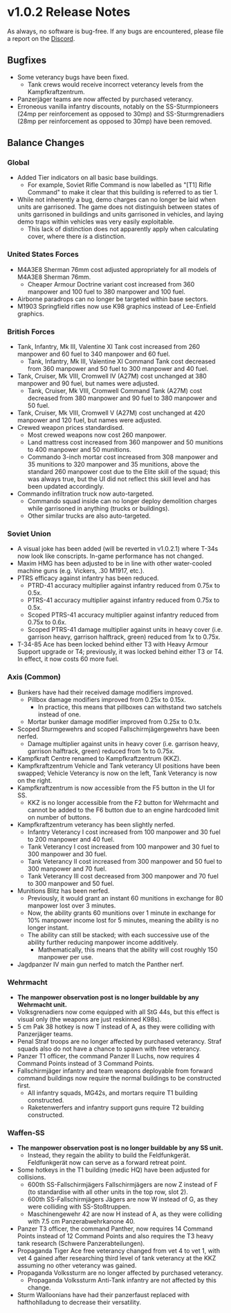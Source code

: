 # v1.0.2 Release Notes

As always, no software is bug-free. If any bugs are encountered, please file a report on the [Discord](https://discord.gg/6VeK5jhggB).

## Bugfixes

- Some veterancy bugs have been fixed.
  - Tank crews would receive incorrect veterancy levels from the Kampfkraftzentrum.
- Panzerjäger teams are now affected by purchased veterancy.
- Erroneous vanilla infantry discounts, notably on the SS-Sturmpioneers (24mp per reinforcement as opposed to 30mp) and SS-Sturmgrenadiers (28mp per reinforcement as opposed to 30mp) have been removed.

## Balance Changes

### Global

- Added Tier indicators on all basic base buildings.
  - For example, Soviet Rifle Command is now labelled as "[T1] Rifle Command" to make it clear that this building is referred to as tier 1.
- While not inherently a bug, demo charges can no longer be laid when units are garrisoned. The game does not distinguish between states of units garrisoned in buildings and units garrisoned in vehicles, and laying demo traps within vehicles was very easily exploitable.
  - This lack of distinction does not apparently apply when calculating cover, where there *is* a distinction.

### United States Forces

- M4A3E8 Sherman 76mm cost adjusted appropriately for all models of M4A3E8 Sherman 76mm.
  - Cheaper Armour Doctrine variant cost increased from 360 manpower and 100 fuel to 380 manpower and 100 fuel.
- Airborne paradrops can no longer be targeted within base sectors.
- M1903 Springfield rifles now use K98 graphics instead of Lee-Enfield graphics.

### British Forces

- Tank, Infantry, Mk III, Valentine XI Tank cost increased from 260 manpower and 60 fuel to 340 manpower and 60 fuel.
  - Tank, Infantry, Mk III, Valentine XI Command Tank cost decreased from 360 manpower and 50 fuel to 300 manpower and 40 fuel.
- Tank, Cruiser, Mk VIII, Cromwell IV (A27M) cost unchanged at 380 manpower and 90 fuel, but names were adjusted.
  - Tank, Cruiser, Mk VIII, Cromwell Command Tank (A27M) cost decreased from 380 manpower and 90 fuel to 380 manpower and 50 fuel.
- Tank, Cruiser, Mk VIII, Cromwell V (A27M) cost unchanged at 420 manpower and 120 fuel, but names were adjusted.
- Crewed weapon prices standardised.
  - Most crewed weapons now cost 260 manpower.
  - Land mattress cost increased from 360 manpower and 50 munitions to 400 manpower and 50 munitions.
  - Commando 3-inch mortar cost increased from 308 manpower and 35 munitions to 320 manpower and 35 munitions, above the standard 260 manpower cost due to the Elite skill of the squad; this was always true, but the UI did not reflect this skill level and has been updated accordingly.
- Commando infiltration truck now auto-targeted.
  - Commando squad inside can no longer deploy demolition charges while garrisoned in anything (trucks or buildings).
  - Other similar trucks are also auto-targeted.

### Soviet Union

- A visual joke has been added (will be reverted in v1.0.2.1) where T-34s now look like conscripts. In-game performance has not changed.
- Maxim HMG has been adjusted to be in line with other water-cooled machine guns (e.g. Vickers, .30 M1917, etc.).
- PTRS efficacy against infantry has been reduced.
  - PTRD-41 accuracy multiplier against infantry reduced from 0.75x to 0.5x.
  - PTRS-41 accuracy multiplier against infantry reduced from 0.75x to 0.5x.
  - Scoped PTRS-41 accuracy multiplier against infantry reduced from 0.75x to 0.6x.
  - Scoped PTRS-41 damage multiplier against units in heavy cover (i.e. garrison heavy, garrison halftrack, green) reduced from 1x to 0.75x.
- T-34-85 Ace has been locked behind either T3 with Heavy Armour Support upgrade or T4; previously, it was locked behind either T3 or T4. In effect, it now costs 60 more fuel.

### Axis (Common)

- Bunkers have had their received damage modifiers improved.
  - Pillbox damage modifiers improved from 0.25x to 0.15x.
    - In practice, this means that pillboxes can withstand two satchels instead of one.
  - Mortar bunker damage modifier improved from 0.25x to 0.1x.
- Scoped Sturmgewehrs and scoped Fallschirmjägergewehrs have been nerfed.
  - Damage multiplier against units in heavy cover (i.e. garrison heavy, garrison halftrack, green) reduced from 1x to 0.75x.
- Kampfkraft Centre renamed to Kampfkraftzentrum (KKZ).
- Kampfkraftzentrum Vehicle and Tank veterancy UI positions have been swapped; Vehicle Veterancy is now on the left, Tank Veterancy is now on the right.
- Kampfkraftzentrum is now accessible from the F5 button in the UI for SS.
  - KKZ is no longer accessible from the F2 button for Wehrmacht and cannot be added to the F6 button due to an engine hardcoded limit on number of buttons.
- Kampfkraftzentrum veterancy has been slightly nerfed.
  - Infantry Veterancy I cost increased from 100 manpower and 30 fuel to 200 manpower and 40 fuel.
  - Tank Veterancy I cost increased from 100 manpower and 30 fuel to 300 manpower and 30 fuel.
  - Tank Veterancy II cost increased from 300 manpower and 50 fuel to 300 manpower and 70 fuel.
  - Tank Veterancy III cost decreased from 300 manpower and 70 fuel to 300 manpower and 50 fuel.
- Munitions Blitz has been nerfed.
  - Previously, it would grant an instant 60 munitions in exchange for 80 manpower lost over 3 minutes.
  - Now, the ability grants 60 munitions over 1 minute in exchange for 10% manpower income lost for 5 minutes, meaning the ability is no longer instant.
  - The ability can still be stacked; with each successive use of the ability further reducing manpower income additively.
    - Mathematically, this means that the ability will cost roughly 150 manpower per use.
- Jagdpanzer IV main gun nerfed to match the Panther nerf.

### Wehrmacht

- **The manpower observation post is no longer buildable by any Wehrmacht unit.**
- Volksgrenadiers now come equipped with all StG 44s, but this effect is visual only (the weapons are just reskinned K98s).
- 5 cm Pak 38 hotkey is now T instead of A, as they were colliding with Panzerjäger teams.
- Penal Straf troops are no longer affected by purchased veterancy. Straf squads also do not have a chance to spawn with free veterancy.
- Panzer T1 officer, the command Panzer II Luchs, now requires 4 Command Points instead of 3 Command Points.
- Fallschirmjäger infantry and team weapons deployable from forward command buildings now require the normal buildings to be constructed first.
  - All infantry squads, MG42s, and mortars require T1 building constructed.
  - Raketenwerfers and infantry support guns require T2 building constructed.

### Waffen-SS

- **The manpower observation post is no longer buildable by any SS unit.**
  - Instead, they regain the ability to build the Feldfunkgerät. Feldfunkgerät now can serve as a forward retreat point.
- Some hotkeys in the T1 building (medic HQ) have been adjusted for collisions.
  - 600th SS-Fallschirmjägers Fallschirmjägers are now Z instead of F (to standardise with all other units in the top row, slot 2).
  - 600th SS-Fallschirmjägers Jägers are now W instead of G, as they were colliding with SS-Stoßtruppen.
  - Maschinengewehr 42 are now H instead of A, as they were colliding with 7.5 cm Panzerabwehrkanone 40.
- Panzer T3 officer, the command Panther, now requires 14 Command Points instead of 12 Command Points and also requires the T3 heavy tank research (Schwere Panzerabteilungen).
- Propaganda Tiger Ace free veterancy changed from vet 4 to vet 1, with vet 4 gained after researching third level of tank veterancy at the KKZ assuming no other veterancy was gained.
- Propaganda Volkssturm are no longer affected by purchased veterancy.
  - Propaganda Volkssturm Anti-Tank infantry are not affected by this change.
- Sturm Walloonians have had their panzerfaust replaced with hafthohlladung to decrease their versatility.
